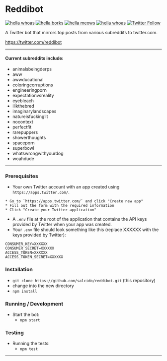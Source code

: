 # Reddibot

[![hella whoas](https://img.shields.io/badge/%F0%9F%94%A5-whoa!-brightgreen.svg)]()
[![hella borks](https://img.shields.io/badge/%F0%9F%90%B6-bork!-blue.svg)]()
[![hella meows](https://img.shields.io/badge/%F0%9F%98%B8-meow!-orange.svg)]()
[![hella whoas](https://img.shields.io/badge/unit%20tests-13%2F13-brightgreen.svg)]()
[![Twitter Follow](https://img.shields.io/twitter/follow/reddibot.svg?style=social&label=Follow)](https://twitter.com/reddibot)

A Twitter bot that mirrors top posts from various subreddits to twitter.com.

https://twitter.com/reddibot
___

#### Current subreddits include:

  * animalsbeingderps
  * aww
  * awwducational
  * coloringcorruptions
  * engineeringporn
  * expectationvsreality
  * eyebleach
  * ilikthebred
  * imaginarylandscapes
  * natureisfuckinglit
  * nocontext
  * perfectfit
  * rarepuppers
  * showerthoughts
  * spaceporn
  * superbowl
  * whatswrongwithyourdog
  * woahdude

___

### Prerequisites

* Your own Twitter account with an app created using `https://apps.twitter.com/`.

```
* Go to `https://apps.twitter.com/` and click "Create new app"
* Fill out the form with the required information
* Click "Create your Twitter application"
```
* A `.env` file at the root of the application that contains the API keys provided by Twitter when your app was created.
* Your `.env` file should look something like this (replace XXXXXX with the keys provided by Twitter):
```
CONSUMER_KEY=XXXXXX
CONSUMER_SECRET=XXXXXX
ACCESS_TOKEN=XXXXXX
ACCESS_TOKEN_SECRET=XXXXXX
```

### Installation

* `git clone https://github.com/salcido/reddibot.git` (this repository)
* change into the new directory
* `npm install`

### Running / Development

* Start the bot:
  * `npm start`

### Testing

* Running the tests:
  * `npm test`

___
